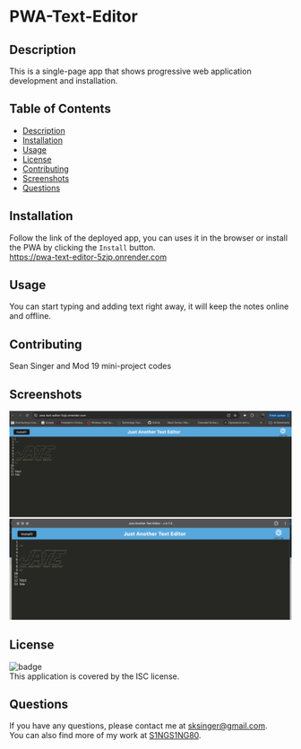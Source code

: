 # PWA-Text-Editor

## Description
This is a single-page app that shows progressive web application development and installation.

## Table of Contents
- [Description](#description)
- [Installation](#installation)
- [Usage](#usage)
- [License](#license)
- [Contributing](#contributing)
- [Screenshots](#screenshots)
- [Questions](#questions)

## Installation
Follow the link of the deployed app, you can uses it in the browser or install the PWA by clicking the `Install` button.<br>
https://pwa-text-editor-5zjp.onrender.com

## Usage
You can start typing and adding text right away, it will keep the notes online and offline.

## Contributing
Sean Singer and Mod 19 mini-project codes

## Screenshots
![Deployed on browser](<Screenshot 2024-08-25 at 18.08.27.png>)<br>
![Deployed as PWA](<Screenshot 2024-08-25 at 18.09.36.png>)<br>

## License
![badge](https://img.shields.io/badge/license-ISC-brightgreen)
<br />
This application is covered by the ISC license. 

## Questions
If you have any questions, please contact me at [sksinger@gmail.com](mailto:sksinger@gmail.com). <br>
You can also find more of my work at [S1NGS1NG80](https://github.com/S1NGS1NG80).
